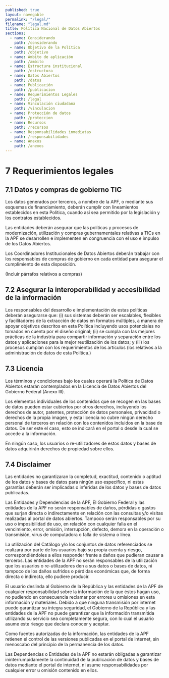```yaml
---
published: true
layout: navegable
permalink: "/legal/"
filename: "legal.md"
title: Política Nacional de Datos Abiertos
sections:
  - name: Considerando
    path: /considerando
  - name: Objetivo de la Política
    path: /objetivo
  - name: Ámbito de aplicación
    path: /ambito
  - name: Estructura institucional
    path: /estructura
  - name: Datos Abiertos
    path: /datos
  - name: Publicación
    path: /publicacion
  - name: Requerimientos Legales
    path: /legal
  - name: Vinculación ciudadana
    path: /vinculacion
  - name: Protección de datos
    path: /proteccion
  - name: Recursos
    path: /recursos
  - name: Responsabilidades inmediatas
    path: /responsabilidades
  - name: Anexos
    path: /anexos
---
```


# 7  Requerimientos legales

## 7.1  Datos y compras de gobierno TIC

Los datos generados por terceros, a nombre de la APF, o mediante sus esquemas de financiamiento, deberán cumplir con lineamientos establecidos en esta Política, cuando así sea permitido por la legislación y los contratos establecidos.

Las entidades deberán asegurar que las políticas y procesos de modernización, utilización y compras gubernamentales relativas a TICs en la APF se desarrollen e implementen en congruencia con el uso e impulso de los Datos Abiertos.

Los Coordinadores Institucionales de Datos Abiertos deberán trabajar con los responsables de compras de gobierno en cada entidad para asegurar el cumplimiento de esta disposición.

(Incluir párrafos relativos a compras)


## 7.2  Asegurar la interoperabilidad y accesibilidad de la información   

Los responsables del desarrollo e implementación de estas políticas deberán asegurarse que: (i) sus sistemas deberán ser escalables, flexibles y facilitadores de la extracción de datos en formatos múltiples, a manera de apoyar objetivos descritos en esta Política incluyendo usos potenciales no tomados en cuenta por el diseño original; (ii) se cumpla con las mejores prácticas de la industria para compartir información y separación entre los datos y aplicaciones para la mejor reutilización de los datos; y (iii) los procesos cumplan con los requerimientos de los artículos (los relativos a la administración de datos de esta Política.)

## 7.3  Licencia

Los términos y condiciones bajo los cuales operará la Política de Datos Abiertos estarán contemplados en la Licencia de Datos Abiertos del Gobierno Federal (Anexo III).

Los elementos individuales de los contenidos que se recogen en  las bases de datos pueden estar cubiertos por otros derechos, incluyendo los derechos de autor, patentes, protección de datos personales, privacidad o derechos de la propia imagen, y esta licencia no cubre ningún derecho personal de terceros en relación con los contenidos incluidos en la base de datos. De ser este el caso, esto se indicará en el portal o desde la cual se accede a la  información.

En ningún caso, los usuarios o re-utilizadores de estos datos y bases de datos adquirirán derechos de propiedad sobre ellos.

## 7.4  Disclaimer

Las entidades no garantizaran la completud, exactitud, contenido o aptitud de los datos y bases de datos para ningún uso específico, ni estas garantías deberán ser implicadas o inferidas de los datos y bases de datos publicadas.

Las Entidades y Dependencias de la APF, El Gobierno Federal y las entidades de la APF no serán responsables de daños, pérdidas o gastos que surjan directa o indirectamente en relación con las consultas y/o visitas realizadas al portal de datos abiertos. Tampoco serán responsables por su uso o imposibilidad de uso, en relación con cualquier falla en el vencimiento, error, omisión, interrupción, defecto, demora en la operación o transmisión, virus de computadora o falla de sistema o línea.

La utilización del Catálogo y/o los conjuntos de datos referenciados se realizará por parte de los usuarios bajo su propia cuenta y riesgo, correspondiéndoles a ellos responder frente a daños que pudieran causar a terceros. Las entidades de la APF no serán responsables de la utilización que los usuarios o re-utilizadores den a sus datos o bases de datos, ni tampoco de los daños sufridos o pérdidas económicas que, de forma directa o indirecta, ello pudiere producir.

El usuario deslinda al Gobierno de la República y las entidades de la APF de cualquier responsabilidad sobre la información de la que éstos hagan uso, no pudiendo en consecuencia reclamar por errores u omisiones en esta información y materiales. Debido a que ninguna transmisión por internet puede garantizar su íntegra seguridad, el Gobierno de la República y las entidades de la APF no puede garantizar que la información transmitida utilizando su servicio sea completamente segura, con lo cual el usuario asume este riesgo que declara conocer y aceptar.

Como fuentes autorizadas de la información, las entidades de la APF retienen el control de las versiones publicadas en el portal de internet, sin menoscabo del principio de la permanencia de los datos.

Las Dependencias o Entidades de la APF no estarán obligadas a garantizar ininterrumpidamente la continuidad de la publicación de datos y bases de datos mediante el portal de internet, ni asume responsabilidades por cualquier error u omisión contenido en ellos.


